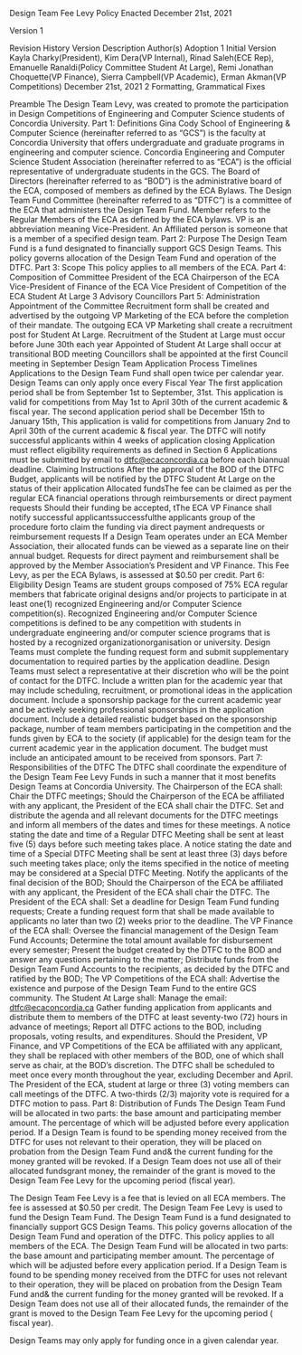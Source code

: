 Design Team Fee Levy Policy
Enacted December 21st, 2021

Version 1

Revision History
Version
Description
Author(s)
Adoption
1
Initial Version
Kayla Charky(President), Kim Dera(VP Internal), Rinad Saleh(ECE Rep), Emanuelle Ranaldi(Policy Committee Student At
Large), Remi Jonathan Choquette(VP Finance), Sierra Campbell(VP Academic), Erman Akman(VP Competitions)
December 21st, 2021
2
Formatting, Grammatical Fixes

Preamble
The Design Team Levy, was created to promote the participation in Design Competitions of Engineering and Computer
Science students of Concordia University.
Part 1: Definitions
Gina Cody School of Engineering & Computer Science (hereinafter referred to as “GCS”) is the faculty at Concordia
University that offers undergraduate and graduate programs in engineering and computer science.
Concordia Engineering and Computer Science Student Association (hereinafter referred to as “ECA”) is the official
representative of undergraduate students in the GCS.
The Board of Directors (hereinafter referred to as “BOD”) is the administrative board of the ECA, composed of members as
defined by the ECA Bylaws.
The Design Team Fund Committee (hereinafter referred to as “DTFC”) is a committee of the ECA that administers the Design
Team Fund.
Member refers to the Regular Members of the ECA as defined by the ECA bylaws.
VP is an abbreviation meaning Vice-President.
An Affiliated person is someone that is a member of a specified design team.
Part 2: Purpose
The Design Team Fund is a fund designated to financially support GCS Design Teams.
This policy governs allocation of the Design Team Fund and operation of the DTFC.
Part 3: Scope
This policy applies to all members of the ECA.
Part 4: Composition of Committee
President of the ECA
Chairperson of the ECA
Vice-President of Finance of the ECA
Vice President of Competition of the ECA
Student At Large
3 Advisory Councillors
Part 5: Administration
Appointment of the Committee
Recruitment form shall be created and advertised by the outgoing VP Marketing of the ECA before the completion of their
mandate.
The outgoing ECA VP Marketing shall create a recruitment post for Student At Large.
Recruitment of the Student at Large must occur before June 30th each year
Appointed of Student At Large shall occur at transitional BOD meeting
Councillors shall be appointed at the first Council meeting in September
Design Team Application Process Timelines
Applications to the Design Team Fund shall open twice per calendar year.
Design Teams can only apply once every Fiscal Year
The first application period shall be from September 1st to September, 31st.
This application is valid for competitions from May 1st to April 30th of the current academic & fiscal year.
The second application period shall be December 15th to January 15th,
This application is valid for competitions from January 2nd to April 30th of the current academic & fiscal year.
The DTFC will notify successful applicants within 4 weeks of application closing
Application must reflect eligibility requirements as defined in Section 6
Applications must be submitted by email to dtfc@ecaconcordia.ca before each biannual deadline.
Claiming Instructions
After the approval of the BOD of the DTFC Budget, applicants will be notified by the DTFC Student At Large on the status
of their application
Allocated fundsThe fee can be claimed as per the regular ECA financial operations through reimbursements or direct
payment requests
Should their funding be accepted, tThe ECA VP Finance shall notify successful applicantssuccessfulthe applicants group
of the procedure forto claim the funding via direct payment andrequests or reimbursement requests
If a Design Team operates under an ECA Member Association, their allocated funds can be viewed as a separate line on
their annual budget. Requests for direct payment and reimbursement shall be approved by the Member Association’s
President and VP Finance.
This Fee Levy, as per the ECA Bylaws, is assessed at $0.50 per credit.
Part 6: Eligibility
Design Teams are student groups composed of 75% ECA regular members that fabricate original designs and/or projects to
participate in at least one(1) recognized Engineering and/or Computer Science competition(s).
Recognized Engineering and/or Computer Science competitions is defined to be any competition with students in
undergraduate engineering and/or computer science programs that is hosted by a recognized organizationorganisation or
university.
Design Teams must complete the funding request form and submit supplementary documentation to required parties by the
application deadline.
Design Teams must select a representative at their discretion who will be the point of contact for the DTFC.
Include a written plan for the academic year that may include scheduling, recruitment, or promotional ideas in the
application document.
Include a sponsorship package for the current academic year and be actively seeking professional sponsorships in the
application document.
Include a detailed realistic budget based on the sponsorship package, number of team members participating in the
competition and the funds given by ECA to the society (if applicable) for the design team for the current academic year
in the application document.
The budget must include an anticipated amount to be received from sponsors.
Part 7: Responsibilities of the DTFC
The DTFC shall coordinate the expenditure of the Design Team Fee Levy Funds in such a manner that it most benefits
Design Teams at Concordia University.
The Chairperson of the ECA shall:
Chair the DTFC meetings;
Should the Chairperson of the ECA be affiliated with any applicant, the President of the ECA shall chair the DTFC.
Set and distribute the agenda and all relevant documents for the DTFC meetings and inform all members of the dates and
times for these meetings.
A notice stating the date and time of a Regular DTFC Meeting shall be sent at least five (5) days before such meeting
takes place. A notice stating the date and time of a Special DTFC Meeting shall be sent at least three (3) days before
such meeting takes place; only the items specified in the notice of meeting may be considered at a Special DTFC Meeting.
Notify the applicants of the final decision of the BOD;
Should the Chairperson of the ECA be affiliated with any applicant, the President of the ECA shall chair the DTFC.
The President of the ECA shall:
Set a deadline for Design Team Fund funding requests;
Create a funding request form that shall be made available to applicants no later than two (2) weeks prior to the
deadline.
The VP Finance of the ECA shall:
Oversee the financial management of the Design Team Fund Accounts;
Determine the total amount available for disbursement every semester;
Present the budget created by the DTFC to the BOD and answer any questions pertaining to the matter;
Distribute funds from the Design Team Fund Accounts to the recipients, as decided by the DTFC and ratified by the BOD;
The VP Competitions of the ECA shall:
Advertise the existence and purpose of the Design Team Fund to the entire GCS community.
The Student At Large shall:
Manage the email: dtfc@ecaconcordia.ca
Gather funding application from applicants and distribute them to members of the DTFC at least seventy-two (72) hours in
advance of meetings;
Report all DTFC actions to the BOD, including proposals, voting results, and expenditures.
Should the President, VP Finance, and VP Competitions of the ECA be affiliated with any applicant, they shall be
replaced with other members of the BOD, one of which shall serve as chair, at the BOD’s discretion.
The DTFC shall be scheduled to meet once every month throughout the year, excluding December and April. The President of
the ECA, student at large or three (3) voting members can call meetings of the DTFC.
A two-thirds (2/3) majority vote is required for a DTFC motion to pass.
Part 8: Distribution of Funds
The Design Team Fund will be allocated in two parts: the base amount and participating member amount. The percentage of
which will be adjusted before every application period.
If a Design Team is found to be spending money received from the DTFC for uses not relevant to their operation, they
will be placed on probation from the Design Team Fund and& the current funding for the money granted will be revoked.
If a Design Team does not use all of their allocated fundsgrant money, the remainder of the grant is moved to the Design
Team Fee Levy for the upcoming period (fiscal year).

The Design Team Fee Levy is a fee that is levied on all ECA members. The fee is assessed at $0.50 per credit. The Design
Team Fee Levy is used to fund the Design Team Fund. The Design Team Fund is a fund designated to financially support GCS
Design Teams. This policy governs allocation of the Design Team Fund and operation of the DTFC. This policy applies to
all members of the ECA. The Design Team Fund will be allocated in two parts: the base amount and participating member
amount. The percentage of which will be adjusted before every application period. If a Design Team is found to be
spending money received from the DTFC for uses not relevant to their operation, they will be placed on probation from
the Design Team Fund and& the current funding for the money granted will be revoked. If a Design Team does not use all
of their allocated funds, the remainder of the grant is moved to the Design Team Fee Levy for the upcoming period (
fiscal year).

[//]: <> (say that a design team can only have their competion funded once in a given calendar year)

Design Teams may only apply for funding once in a given calendar year.